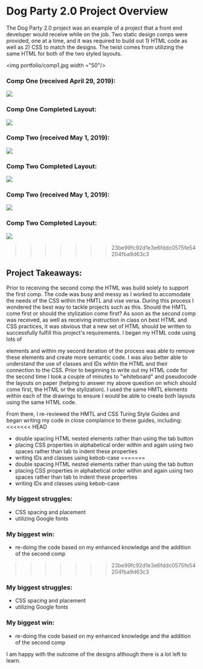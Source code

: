 # Dog Party 2.0 Project Overview
The Dog Party 2.0 project was an example of a project that a front end developer would receive while on the job. Two static design comps were provided, one at a time, and it was required to build out 1) HTML code as well as 2) CSS to match the designs. The twist comes from utilizing the same HTML for both of the two styled layouts. 

<img portfolio/comp1.jpg width ="50"/>

### Comp One (received April 29, 2019):
![](portfolio/comp1.jpg)

### Comp One Completed Layout:
![](portfolio/comp2_AJL.jpg)

### Comp Two (received May 1, 2019):
![](portfolio/comp2.jpg)

### Comp Two Completed Layout:
![](portfolio/comp2_AJL.png)

### Comp Two (received May 1, 2019):
![](portfolio/comp2.jpg)

### Comp Two Completed Layout:
![](portfolio/comp2_AJL.png)

>>>>>>> 23be99fc92d1e3e6fddc0575fe54204fba9d63c3
## Project Takeaways:
Prior to receiving the second comp the HTML was build solely to support the first comp. The code was busy and messy as I worked to accomodate the needs of the CSS within the HMTL and vise versa. During this process I wondered the best way to tackle projects such as this. Should the HMTL come first or should the stylization come first? As soon as the second comp was received, as well as receiving instruction in class on best HTML and CSS practices, it was obvious that a new set of HTML should be written to successfully fulfill this project's requirements. I began my HTML code using lots of <div> elements and within my second iteration of the process was able to remove these elements and create more semantic code. I was also better able to understand the use of classes and IDs wihtin the HTML and their connection to the CSS. Prior to beginning to write out my HTML code for the second time I took a couple of minutes to "whiteboard" and pseudocode the layouts on paper (helping to answer my above question on which should come first, the HTML or the stylization). I used the same HMTL elements within each of the drawings to ensure I would be able to create both layouts using the same HTML code.

From there, I re-reviewed the HMTL and CSS Turing Style Guides and began writing my code in close complaince to these guides, including:
<<<<<<< HEAD
- double spacing HTML nested elements rather than using the tab button
- placing CSS properties in alphabetical order within and again using two spaces rather than tab to indent these properties
- writing IDs and classes using kebob-case
=======
 - double spacing HTML nested elements rather than using the tab button
 - placing CSS properties in alphabetical order within and again using two spaces rather than tab to indent these properties
  - writing IDs and classes using kebob-case
  
### My biggest struggles:
   - CSS spacing and placement
   - utilizing Google fonts

### My biggest win:
- re-doing the code based on my enhanced knowledge and the addition of the second comp
>>>>>>> 23be99fc92d1e3e6fddc0575fe54204fba9d63c3

### My biggest struggles:
- CSS spacing and placement
- utilizing Google fonts

### My biggest win:
- re-doing the code based on my enhanced knowledge and the addition of the second comp

I am happy with the outcome of the designs although there is a lot left to learn. 

